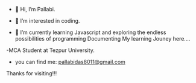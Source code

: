 - 👋 Hi, I’m Pallabi.
- 👀 I’m interested in coding.

- 🌱 I’m currently learning Javascript and exploring the endless possibilities of programming
 Documenting My learning Jouney here....

-MCA Student at Tezpur University.
- you can find me: pallabidas8011@gmail.com

Thanks for visiting!!!

<!---
moonlit135/moonlit135 is a ✨ special ✨ repository because its `README.md` (this file) appears on your GitHub profile.
You can click the Preview link to take a look at your changes.
--->
